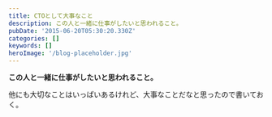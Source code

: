```yaml
---
title: CTOとして大事なこと
description: この人と一緒に仕事がしたいと思われること。
pubDate: '2015-06-20T05:30:20.330Z'
categories: []
keywords: []
heroImage: '/blog-placeholder.jpg'
---
```


**この人と一緒に仕事がしたいと思われること。**

他にも大切なことはいっぱいあるけれど、大事なことだなと思ったので書いておく。